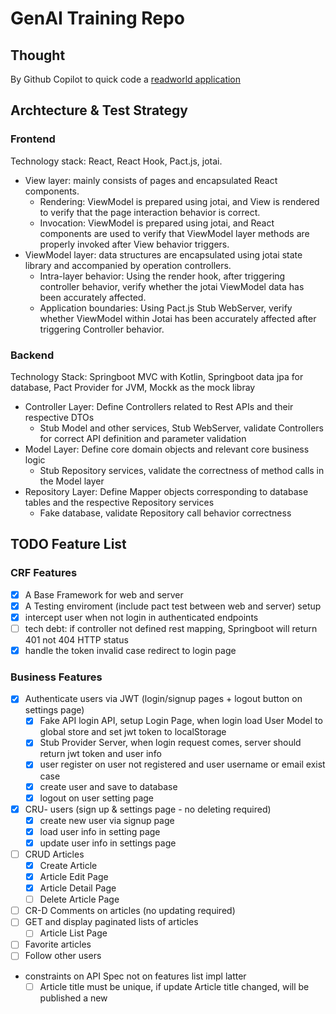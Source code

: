 # GenAI Training Repo

## Thought

By Github Copilot to quick code a [readworld application](https://www.realworld.how/)

## Archtecture & Test Strategy

### Frontend

Technology stack: React, React Hook, Pact.js, jotai.

- View layer: mainly consists of pages and encapsulated React components.
    - Rendering: ViewModel is prepared using jotai, and View is rendered to verify that the page interaction behavior is correct.
    - Invocation: ViewModel is prepared using jotai, and React components are used to verify that ViewModel layer methods are properly invoked after View behavior triggers.
- ViewModel layer: data structures are encapsulated using jotai state library and accompanied by operation controllers.
    - Intra-layer behavior: Using the render hook, after triggering controller behavior, verify whether the jotai ViewModel data has been accurately affected.
    - Application boundaries: Using Pact.js Stub WebServer, verify whether ViewModel within Jotai has been accurately affected after triggering Controller behavior.

### Backend

Technology Stack: Springboot MVC with Kotlin, Springboot data jpa for database, Pact Provider for JVM, Mockk as the mock libray

- Controller Layer: Define Controllers related to Rest APIs and their respective DTOs
    - Stub Model and other services, Stub WebServer, validate Controllers for correct API definition and parameter validation
- Model Layer: Define core domain objects and relevant core business logic
    - Stub Repository services, validate the correctness of method calls in the Model layer
- Repository Layer: Define Mapper objects corresponding to database tables and the respective Repository services
    - Fake database, validate Repository call behavior correctness

## TODO Feature List

### CRF Features

- [x] A Base Framework for web and server
- [x] A Testing enviroment (include pact test between web and server) setup
- [x] intercept user when not login in authenticated endpoints
- [ ] tech debt: if controller not defined rest mapping, Springboot will return 401 not 404 HTTP status 
- [x] handle the token invalid case redirect to login page

### Business Features

- [x] Authenticate users via JWT (login/signup pages + logout button on settings page)
    - [x] Fake API login API, setup Login Page, when login load User Model to global store and set jwt token to localStorage
    - [x] Stub Provider Server, when login request comes, server should return jwt token and user info
    - [x] user register on user not registered and user username or email exist case
    - [x] create user and save to database
    - [x] logout on user setting page
- [x] CRU- users (sign up & settings page - no deleting required)
    - [x] create new user via signup page
    - [x] load user info in setting page
    - [x] update user info in settings page
- [ ] CRUD Articles
    - [x] Create Article
    - [x] Article Edit Page
    - [x] Article Detail Page
    - [ ] Delete Article Page
- [ ] CR-D Comments on articles (no updating required)
- [ ] GET and display paginated lists of articles
    - [ ] Article List Page
- [ ] Favorite articles
- [ ] Follow other users

- constraints on API Spec not on features list impl latter
    - [ ] Article title must be unique, if update Article title changed, will be published a new
